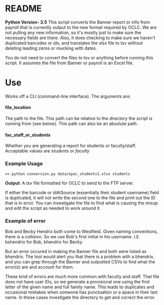 # README #
**Python Version- 3.5**
This script converts the Banner report or info from payroll that is currently output to the new format required by OCLC. We are not pulling any new information, so it's mostly just to make sure the necessary fields are there. Also, it does checking to make sure we haven't duplicated barcodes or ids, and translates the xlsx file to tsv without deleting leading zeros or mucking with dates.

You do not need to convert the files to tsv or anything before running this script. It assumes the file from Banner or payroll is an Excel file.

Use
===
Works off a CLI (command-line interface). The arguments are:

#### file_location
The path to the file. This path can be relative to the directory the script is running from (see below). This path can also be an absolute path.

#### fac_staff_or_students
Whether you are generating a report for students or faculty/staff. Acceptable values are _students_ or _faculty_

### Example Usage
`>> python conversion.py data/opac_students1.xlsx students`

**Output**: A tsv file formatted for OCLC to send to the FTP server.

If either the barcode or idAtSource (essentially their student username) field is duplicated, it will not write the second one to the file and print out the ID that is in error. You can investigate the file to find what is causing the mixup and edit the script as needed to work around it.

### Example of error
Bob and Becky Hendrix both come to Westfield. Given naming conventions, there is a collision. So we use Bob's first initial in his username. I.E. bshendrix for Bob, bhendrix for Becky.

But an error occured in making the Banner file and both were listed as bhendrix. The tool would alert you that there is a problem with a bhendrix, and you can grep through the Banner and outputted CSVs to find what the error(s) are and account for them.

These kind of errors are much more common with faculty and staff. That file does not have user IDs, so we generate a provisional one using the first letter of the given name and full family name. This leads to duplicates and occasional mistakes when someone has punctuation or a space in their last name. In these cases investigate the directory to get and correct the error.